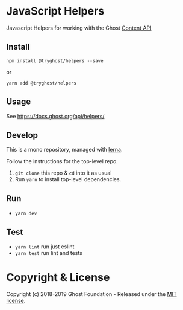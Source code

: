 # JavaScript Helpers

Javascript Helpers for working with the Ghost [Content API](https://docs.ghost.org/api/content/)

## Install

`npm install @tryghost/helpers --save`

or

`yarn add @tryghost/helpers`


## Usage

See https://docs.ghost.org/api/helpers/

## Develop

This is a mono repository, managed with [lerna](https://lernajs.io/).

Follow the instructions for the top-level repo.
1. `git clone` this repo & `cd` into it as usual
2. Run `yarn` to install top-level dependencies.

## Run

- `yarn dev`


## Test

- `yarn lint` run just eslint
- `yarn test` run lint and tests


# Copyright & License

Copyright (c) 2018-2019 Ghost Foundation - Released under the [MIT license](LICENSE).
